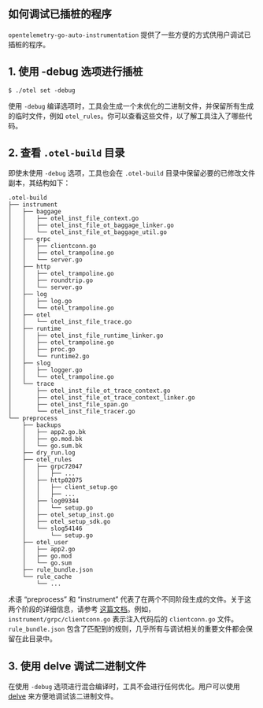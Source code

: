 ## 如何调试已插桩的程序

`opentelemetry-go-auto-instrumentation` 提供了一些方便的方式供用户调试已插桩的程序。

## 1. 使用 -debug 选项进行插桩
```console
$ ./otel set -debug
```

使用 `-debug` 编译选项时，工具会生成一个未优化的二进制文件，并保留所有生成的临时文件，例如 `otel_rules`。你可以查看这些文件，以了解工具注入了哪些代码。

## 2. 查看 `.otel-build` 目录

即使未使用 `-debug` 选项，工具也会在 `.otel-build` 目录中保留必要的已修改文件副本，其结构如下：
```shell
.otel-build
├── instrument
│   ├── baggage
│   │   ├── otel_inst_file_context.go
│   │   ├── otel_inst_file_ot_baggage_linker.go
│   │   └── otel_inst_file_ot_baggage_util.go
│   ├── grpc
│   │   ├── clientconn.go
│   │   ├── otel_trampoline.go
│   │   └── server.go
│   ├── http
│   │   ├── otel_trampoline.go
│   │   ├── roundtrip.go
│   │   └── server.go
│   ├── log
│   │   ├── log.go
│   │   └── otel_trampoline.go
│   ├── otel
│   │   └── otel_inst_file_trace.go
│   ├── runtime
│   │   ├── otel_inst_file_runtime_linker.go
│   │   ├── otel_trampoline.go
│   │   ├── proc.go
│   │   └── runtime2.go
│   ├── slog
│   │   ├── logger.go
│   │   └── otel_trampoline.go
│   └── trace
│       ├── otel_inst_file_ot_trace_context.go
│       ├── otel_inst_file_ot_trace_context_linker.go
│       ├── otel_inst_file_span.go
│       └── otel_inst_file_tracer.go
└── preprocess
    ├── backups
    │   ├── app2.go.bk
    │   ├── go.mod.bk
    │   └── go.sum.bk
    ├── dry_run.log
    ├── otel_rules
    │   ├── grpc72047
    │   │   ├── ...
    │   ├── http02075
    │   │   ├── client_setup.go
    │   │   ├── ...
    │   ├── log09344
    │   │   └── setup.go
    │   ├── otel_setup_inst.go
    │   ├── otel_setup_sdk.go
    │   └── slog54146
    │       └── setup.go
    ├── otel_user
    │   ├── app2.go
    │   ├── go.mod
    │   └── go.sum
    ├── rule_bundle.json
    └── rule_cache
        └── ...
```

术语 “preprocess” 和 “instrument” 代表了在两个不同阶段生成的文件。关于这两个阶段的详细信息，请参考 [这篇文档](how-it-works_CN.md)。例如，`instrument/grpc/clientconn.go` 表示注入代码后的 `clientconn.go` 文件。`rule_bundle.json` 包含了匹配到的规则，几乎所有与调试相关的重要文件都会保留在此目录中。

## 3. 使用 delve 调试二进制文件

在使用 `-debug` 选项进行混合编译时，工具不会进行任何优化。用户可以使用 [delve](https://github.com/go-delve/delve) 来方便地调试该二进制文件。